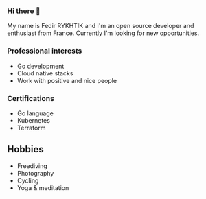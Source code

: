 ### Hi there 👋

My name is Fedir RYKHTIK and I'm an open source developer and enthusiast from France. Currently I'm looking for new opportunities.

### Professional interests

- Go development
- Cloud native stacks
- Work with positive and nice people

### Certifications

- Go language
- Kubernetes
- Terraform

## Hobbies

- Freediving
- Photography
- Cycling
- Yoga & meditation

<!--
**fedir/fedir** is a ✨ _special_ ✨ repository because its `README.md` (this file) appears on your GitHub profile.

Here are some ideas to get you started:

- 🔭 I’m currently working on ...
- 🌱 I’m currently learning ...
- 👯 I’m looking to collaborate on ...
- 🤔 I’m looking for help with ...
- 💬 Ask me about ...
- 📫 How to reach me: ...
- 😄 Pronouns: ...
- ⚡ Fun fact: ...
-->
